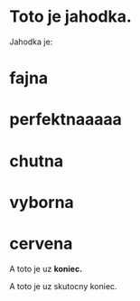 # Toto je jahodka.

Jahodka je:

# fajna
# perfektnaaaaa
# chutna
# __vyborna__
# cervena

A toto je uz __koniec.__

A toto je uz skutocny koniec.
